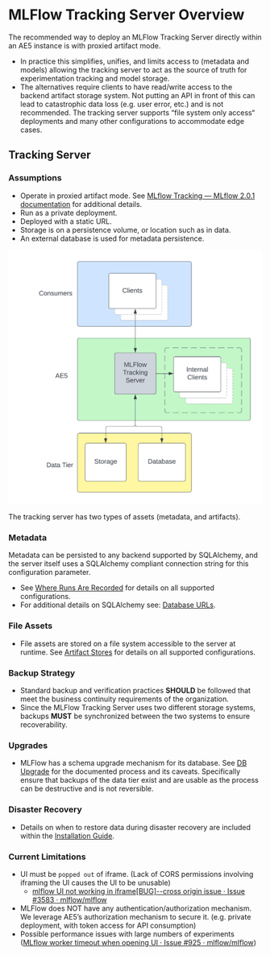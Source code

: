 # MLFlow Tracking Server Overview

The recommended way to deploy an MLFlow Tracking Server directly within an AE5 instance is with proxied artifact mode.  

* In practice this simplifies, unifies, and limits access to (metadata and models) allowing the tracking server to act as the source of truth for experimentation tracking and model storage.
* The alternatives require clients to have read/write access to the backend artifact storage system.  Not putting an API in front of this can lead to catastrophic data loss (e.g. user error, etc.) and is not recommended.  The tracking server supports “file system only access“ deployments and many other configurations to accommodate edge cases.


## Tracking Server

### Assumptions

* Operate in proxied artifact mode.  See [MLflow Tracking — MLflow 2.0.1 documentation](https://www.mlflow.org/docs/2.0.1/tracking.html#scenario-5-mlflow-tracking-server-enabled-with-proxied-artifact-storage-access) for additional details.
* Run as a private deployment.
* Deployed with a static URL.
* Storage is on a persistence volume, or location such as in data.
* An external database is used for metadata persistence.

<img src="_static/MLFlow Tracking Server Deployment Diagram.png" alt="Tracking Server With Proxied Artifact Access">

The tracking server has two types of assets (metadata, and artifacts).

### Metadata

Metadata can be persisted to any backend supported by SQLAlchemy, and the server itself uses a SQLAlchemy compliant connection string for this configuration parameter. 
* See [Where Runs Are Recorded](https://www.mlflow.org/docs/2.0.1/tracking.html#where-runs-are-recorded)  for details on all supported configurations.  
* For additional details on SQLAlchemy see: [Database URLs](https://docs.sqlalchemy.org/en/20/core/engines.html#database-urls).

### File Assets

* File assets are stored on a file system accessible to the server at runtime.  See [Artifact Stores](https://www.mlflow.org/docs/2.0.1/tracking.html#artifact-stores)  for details on all supported configurations.

### Backup Strategy

* Standard backup and verification practices **SHOULD** be followed that meet the business continuity requirements of the organization.
* Since the MLFlow Tracking Server uses two different storage systems, backups **MUST** be synchronized between the two systems to ensure recoverability.

### Upgrades

* MLFlow has a schema upgrade mechanism for its database. See [DB Upgrade](https://mlflow.org/docs/2.0.1/cli.html?highlight=schema#mlflow-db) for the documented process and its caveats.  Specifically ensure that backups of the data tier exist and are usable as the process can be destructive and is not reversible.

### Disaster Recovery

* Details on when to restore data during disaster recovery are included within the [Installation Guide](installation_guide.md).

### Current Limitations

* UI must be `popped out` of iframe. (Lack of CORS permissions involving iframing the UI causes the UI to be unusable)
  * [mlflow UI not working in iframe[BUG]--cross origin issue · Issue #3583 · mlflow/mlflow](https://github.com/mlflow/mlflow/issues/3583)
* MLFlow does NOT have any authentication/authorization mechanism.  We leverage AE5’s authorization mechanism to secure it. (e.g. private deployment, with token access for API consumption)
* Possible performance issues with large numbers of experiments ([MLflow worker timeout when opening UI · Issue #925 · mlflow/mlflow](https://github.com/mlflow/mlflow/issues/925))
